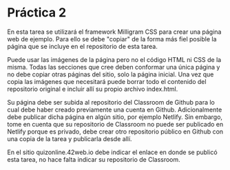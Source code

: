 # Práctica 2

En esta tarea se utilizará el framework Milligram CSS para crear una página web de ejemplo. Para ello se debe "copiar" de la forma más fiel posible la página que se incluye en el repositorio de esta tarea.

Puede usar las imágenes de la página pero no el código HTML ni CSS de la misma. Todas las secciones que cree deben conformar una única página y no debe copiar otras páginas del sitio, solo la página inicial. Una vez que copia las imágenes que necesitará puede borrar todo el contenido del repositorio original e incluir allí su propio archivo index.html.

Su página debe ser subida al repositorio del Classroom de Github para lo cual debe haber creado previamente una cuenta en Github. Adicionalmente debe publicar dicha página en algún sitio, por ejemplo Netlify. Sin embargo, tome en cuenta que su repositorio de Classroom no puede ser publicado en Netlify porque es privado, debe crear otro repositorio público en Github con una copia de la tarea y publicarla desde allí.

En el sitio quizonline.42web.io debe indicar el enlace en donde se publicó esta tarea, no hace falta indicar su repositorio de Classroom.
